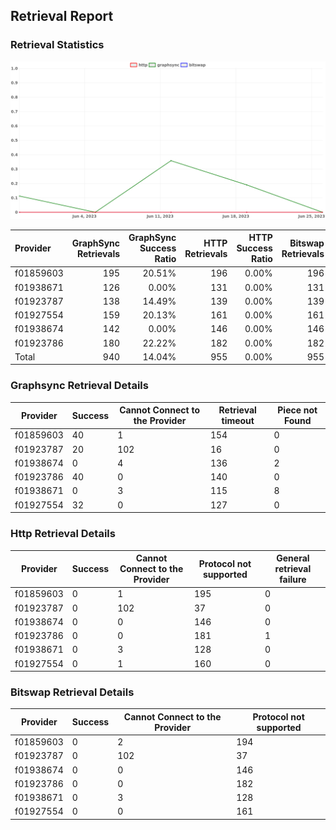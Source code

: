 ## Retrieval Report
### Retrieval Statistics
<img src="https://raw.githubusercontent.com/data-preservation-programs/filplus-checker-assets/main/filecoin-project/filecoin-plus-large-datasets/issues/1920/1687838596531.png"/>

| Provider  | GraphSync Retrievals | GraphSync Success Ratio | HTTP Retrievals | HTTP Success Ratio | Bitswap Retrievals | Bitswap Success Ratio |
| :-------- | -------------------: | ----------------------: | --------------: | -----------------: | -----------------: | --------------------: |
| f01859603 |                  195 |                  20.51% |             196 |              0.00% |                196 |                 0.00% |
| f01938671 |                  126 |                   0.00% |             131 |              0.00% |                131 |                 0.00% |
| f01923787 |                  138 |                  14.49% |             139 |              0.00% |                139 |                 0.00% |
| f01927554 |                  159 |                  20.13% |             161 |              0.00% |                161 |                 0.00% |
| f01938674 |                  142 |                   0.00% |             146 |              0.00% |                146 |                 0.00% |
| f01923786 |                  180 |                  22.22% |             182 |              0.00% |                182 |                 0.00% |
| Total     |                  940 |                  14.04% |             955 |              0.00% |                955 |                 0.00% |

### Graphsync Retrieval Details
| Provider  | Success | Cannot Connect to the Provider | Retrieval timeout | Piece not Found |
| --------- | ------- | ------------------------------ | ----------------- | --------------- |
| f01859603 | 40      | 1                              | 154               | 0               |
| f01923787 | 20      | 102                            | 16                | 0               |
| f01938674 | 0       | 4                              | 136               | 2               |
| f01923786 | 40      | 0                              | 140               | 0               |
| f01938671 | 0       | 3                              | 115               | 8               |
| f01927554 | 32      | 0                              | 127               | 0               |

### Http Retrieval Details
| Provider  | Success | Cannot Connect to the Provider | Protocol not supported | General retrieval failure |
| --------- | ------- | ------------------------------ | ---------------------- | ------------------------- |
| f01859603 | 0       | 1                              | 195                    | 0                         |
| f01923787 | 0       | 102                            | 37                     | 0                         |
| f01938674 | 0       | 0                              | 146                    | 0                         |
| f01923786 | 0       | 0                              | 181                    | 1                         |
| f01938671 | 0       | 3                              | 128                    | 0                         |
| f01927554 | 0       | 1                              | 160                    | 0                         |

### Bitswap Retrieval Details
| Provider  | Success | Cannot Connect to the Provider | Protocol not supported |
| --------- | ------- | ------------------------------ | ---------------------- |
| f01859603 | 0       | 2                              | 194                    |
| f01923787 | 0       | 102                            | 37                     |
| f01938674 | 0       | 0                              | 146                    |
| f01923786 | 0       | 0                              | 182                    |
| f01938671 | 0       | 3                              | 128                    |
| f01927554 | 0       | 0                              | 161                    |
